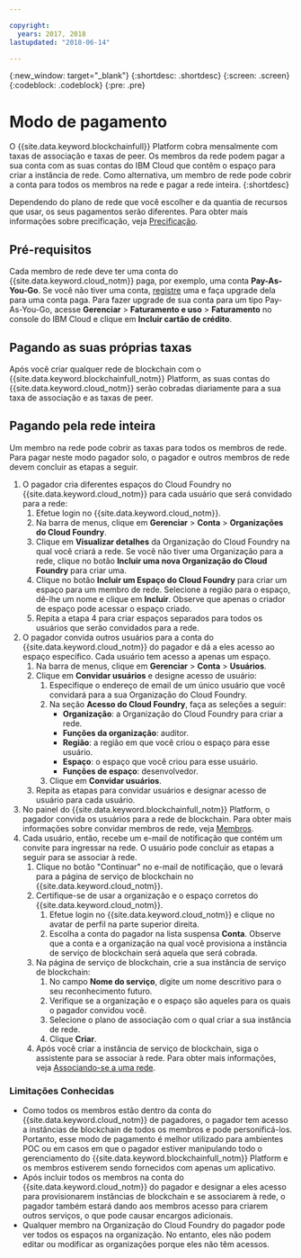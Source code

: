 ```yaml
---

copyright:
  years: 2017, 2018
lastupdated: "2018-06-14"

---
```


{:new_window: target="_blank"}
{:shortdesc: .shortdesc}
{:screen: .screen}
{:codeblock: .codeblock}
{:pre: .pre}

# Modo de pagamento

O {{site.data.keyword.blockchainfull}} Platform cobra mensalmente com taxas de associação e taxas de peer. Os membros da rede podem pagar a sua conta com as suas contas do IBM Cloud que contêm o espaço para criar a instância de rede. Como alternativa, um membro de rede pode cobrir a conta para todos os membros na rede e pagar a rede inteira.
{:shortdesc}

Dependendo do plano de rede que você escolher e da quantia de recursos que usar, os seus pagamentos serão diferentes. Para obter mais informações sobre precificação, veja [Precificação](pricing.html).

## Pré-requisitos
Cada membro de rede deve ter uma conta do {{site.data.keyword.cloud_notm}} paga, por exemplo, uma conta **Pay-As-You-Go**. Se você não tiver uma conta, [registre](https://console.bluemix.net/registration/) uma e faça upgrade dela para uma conta paga. Para fazer upgrade de sua conta para um tipo Pay-As-You-Go, acesse **Gerenciar** > **Faturamento e uso** > **Faturamento** no console do IBM Cloud e clique em **Incluir cartão de crédito**.


## Pagando as suas próprias taxas
Após você criar qualquer rede de blockchain com o {{site.data.keyword.blockchainfull_notm}} Platform, as suas contas do {{site.data.keyword.cloud_notm}} serão cobradas diariamente para a sua taxa de associação e as taxas de peer. 


## Pagando pela rede inteira
Um membro na rede pode cobrir as taxas para todos os membros de rede.  Para pagar neste modo pagador solo, o pagador e outros membros de rede devem concluir as etapas a seguir.

1. O pagador cria diferentes espaços do Cloud Foundry no {{site.data.keyword.cloud_notm}} para cada usuário que será convidado para a rede:
   1. Efetue login no {{site.data.keyword.cloud_notm}}.
   2. Na barra de menus, clique em **Gerenciar** > **Conta** > **Organizações do Cloud Foundry**.
   3. Clique em **Visualizar detalhes** da Organização do Cloud Foundry na qual você criará a rede.  Se você não tiver uma Organização para a rede, clique no botão **Incluir uma nova Organização do Cloud Foundry** para criar uma.
   4. Clique no botão **Incluir um Espaço do Cloud Foundry** para criar um espaço para um membro de rede.  Selecione a região para o espaço, dê-lhe um nome e clique em **Incluir**.  Observe que apenas o criador de espaço pode acessar o espaço criado.
   5. Repita a etapa 4 para criar espaços separados para todos os usuários que serão convidados para a rede.
2. O pagador convida outros usuários para a conta do {{site.data.keyword.cloud_notm}} do pagador e dá a eles acesso ao espaço específico.  Cada usuário tem acesso a apenas um espaço.
   1. Na barra de menus, clique em **Gerenciar** > **Conta** > **Usuários**.  
   2. Clique em **Convidar usuários** e designe acesso de usuário:
      1. Especifique o endereço de email de um único usuário que você convidará para a sua Organização do Cloud Foundry.
      2. Na seção **Acesso do Cloud Foundry**, faça as seleções a seguir:
         - **Organização**: a Organização do Cloud Foundry para criar a rede.
         - **Funções da organização**: auditor.
         - **Região**: a região em que você criou o espaço para esse usuário.
         - **Espaço**: o espaço que você criou para esse usuário.
         - **Funções de espaço**: desenvolvedor.
      3. Clique em **Convidar usuários**.
   3. Repita as etapas para convidar usuários e designar acesso de usuário para cada usuário.
3. No painel do {{site.data.keyword.blockchainfull_notm}} Platform, o pagador convida os usuários para a rede de blockchain. Para obter mais informações sobre convidar membros de rede, veja [Membros](https://console.bluemix.net/docs/services/blockchain/v10_dashboard.html#members).
4. Cada usuário, então, recebe um e-mail de notificação que contém um convite para ingressar na rede.  O usuário pode concluir as etapas a seguir para se associar à rede.
   1. Clique no botão "Continuar" no e-mail de notificação, que o levará para a página de serviço de blockchain no {{site.data.keyword.cloud_notm}}.
   2. Certifique-se de usar a organização e o espaço corretos do {{site.data.keyword.cloud_notm}}.
      1. Efetue login no {{site.data.keyword.cloud_notm}} e clique no avatar de perfil na parte superior direita.
      2. Escolha a conta do pagador na lista suspensa **Conta**.  Observe que a conta e a organização na qual você provisiona a instância de serviço de blockchain será aquela que será cobrada.  
   4. Na página de serviço de blockchain, crie a sua instância de serviço de blockchain:
      1. No campo **Nome do serviço**, digite um nome descritivo para o seu reconhecimento futuro.
      2. Verifique se a organização e o espaço são aqueles para os quais o pagador convidou você.
      3. Selecione o plano de associação com o qual criar a sua instância de rede.
      4. Clique **Criar**.
   5. Após você criar a instância de serviço de blockchain, siga o assistente para se associar à rede.  Para obter mais informações, veja [Associando-se a uma rede](https://console.bluemix.net/docs/services/blockchain/get_start.html#joining-a-network).

### Limitações Conhecidas
- Como todos os membros estão dentro da conta do {{site.data.keyword.cloud_notm}} de pagadores, o pagador tem acesso a instâncias de blockchain de todos os membros e pode personificá-los.  Portanto, esse modo de pagamento é melhor utilizado para ambientes POC ou em casos em que o pagador estiver manipulando todo o gerenciamento do {{site.data.keyword.blockchainfull_notm}} Platform e os membros estiverem sendo fornecidos com apenas um aplicativo.  
- Após incluir todos os membros na conta do {{site.data.keyword.cloud_notm}} do pagador e designar a eles acesso para provisionarem instâncias de blockchain e se associarem à rede, o pagador também estará dando aos membros acesso para criarem outros serviços, o que pode causar encargos adicionais.  
- Qualquer membro na Organização do Cloud Foundry do pagador pode ver todos os espaços na organização.  No entanto, eles não podem editar ou modificar as organizações porque eles não têm acessos.
